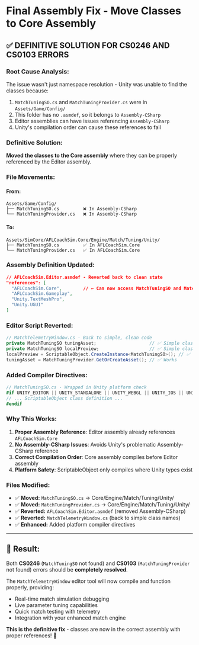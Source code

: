 # Final Assembly Fix - Move Classes to Core Assembly

## ✅ **DEFINITIVE SOLUTION FOR CS0246 AND CS0103 ERRORS**

### **Root Cause Analysis:**
The issue wasn't just namespace resolution - Unity was unable to find the classes because:
1. `MatchTuningSO.cs` and `MatchTuningProvider.cs` were in `Assets/Game/Config/`
2. This folder has no `.asmdef`, so it belongs to `Assembly-CSharp`
3. Editor assemblies can have issues referencing `Assembly-CSharp` 
4. Unity's compilation order can cause these references to fail

### **Definitive Solution:**
**Moved the classes to the Core assembly** where they can be properly referenced by the Editor assembly.

### **File Movements:**

#### **From:**
```
Assets/Game/Config/
├── MatchTuningSO.cs         ❌ In Assembly-CSharp
└── MatchTuningProvider.cs   ❌ In Assembly-CSharp
```

#### **To:**
```
Assets/SimCore/AFLCoachSim.Core/Engine/Match/Tuning/Unity/
├── MatchTuningSO.cs         ✅ In AFLCoachSim.Core
└── MatchTuningProvider.cs   ✅ In AFLCoachSim.Core
```

### **Assembly Definition Updated:**
```json
// AFLCoachSim.Editor.asmdef - Reverted back to clean state
"references": [
  "AFLCoachSim.Core",        // ← Can now access MatchTuningSO and MatchTuningProvider
  "AFLCoachSim.Gameplay",
  "Unity.TextMeshPro",
  "Unity.UGUI"
]
```

### **Editor Script Reverted:**
```csharp
// MatchTelemetryWindow.cs - Back to simple, clean code
private MatchTuningSO tuningAsset;                    // ✅ Simple class name
private MatchTuningSO localPreview;                   // ✅ Simple class name
localPreview = ScriptableObject.CreateInstance<MatchTuningSO>(); // ✅ Works
tuningAsset = MatchTuningProvider.GetOrCreateAsset(); // ✅ Works
```

### **Added Compiler Directives:**
```csharp
// MatchTuningSO.cs - Wrapped in Unity platform check
#if UNITY_EDITOR || UNITY_STANDALONE || UNITY_WEBGL || UNITY_IOS || UNITY_ANDROID
// ... ScriptableObject class definition ...
#endif
```

### **Why This Works:**

1. **Proper Assembly Reference**: Editor assembly already references `AFLCoachSim.Core`
2. **No Assembly-CSharp Issues**: Avoids Unity's problematic Assembly-CSharp reference
3. **Correct Compilation Order**: Core assembly compiles before Editor assembly
4. **Platform Safety**: ScriptableObject only compiles where Unity types exist

### **Files Modified:**
- ✅ **Moved:** `MatchTuningSO.cs` → Core/Engine/Match/Tuning/Unity/
- ✅ **Moved:** `MatchTuningProvider.cs` → Core/Engine/Match/Tuning/Unity/  
- ✅ **Reverted:** `AFLCoachSim.Editor.asmdef` (removed Assembly-CSharp)
- ✅ **Reverted:** `MatchTelemetryWindow.cs` (back to simple class names)
- ✅ **Enhanced:** Added platform compiler directives

---

## **🎯 Result:**

Both **CS0246** (`MatchTuningSO` not found) and **CS0103** (`MatchTuningProvider` not found) errors should be **completely resolved**.

The `MatchTelemetryWindow` editor tool will now compile and function properly, providing:
- Real-time match simulation debugging
- Live parameter tuning capabilities  
- Quick match testing with telemetry
- Integration with your enhanced match engine

**This is the definitive fix** - classes are now in the correct assembly with proper references! 🚀

